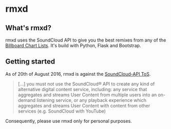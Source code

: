 # rmxd

## What's rmxd?
rmxd uses the SoundCloud API to give you the best remixes from any of the [Billboard Chart Lists](http://www.billboard.com/charts). It's build with Python, Flask and Bootstrap.

## Getting started

As of 20th of August 2016, rmxd is against the [SoundCloud-API ToS](https://developers.soundcloud.com/docs/api/terms-of-use#changes).
> […] you must not use the SoundCloud® API to create any kind of alternative digital content service, including: any service that aggregates and streams User Content from multiple users into an on-demand listening service, or any playback experience which aggregates and streams User Content with content from other services (e.g. SoundCloud with YouTube)

Consequently, please use rmxd only for personal purposes.
